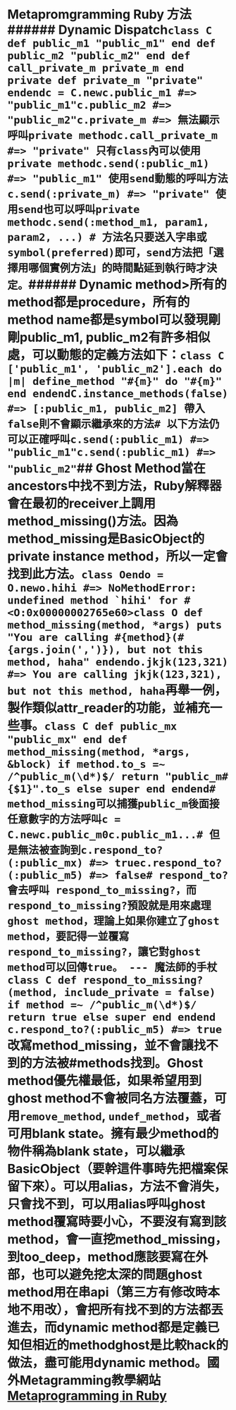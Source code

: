 # Metapromgramming Ruby 方法###### Dynamic Dispatch```class C def public_m1 "public_m1" end def public_m2 "public_m2" end def call_private_m private_m end private def private_m "private" endendc = C.newc.public_m1 #=> "public_m1"c.public_m2 #=> "public_m2"c.private_m #=> 無法顯示呼叫private methodc.call_private_m #=> "private" 只有class內可以使用private methodc.send(:public_m1) #=> "public_m1" 使用send動態的呼叫方法c.send(:private_m) #=> "private" 使用send也可以呼叫private methodc.send(:method_m1, param1, param2, ...) # 方法名只要送入字串或symbol(preferred)即可，send方法把「選擇用哪個實例方法」的時間點延到執行時才決定。```###### Dynamic method>所有的method都是procedure，所有的method name都是symbol可以發現剛剛public_m1, public_m2有許多相似處，可以動態的定義方法如下：```class C ['public_m1', 'public_m2'].each do |m| define_method "#{m}" do "#{m}" end endendC.instance_methods(false) #=> [:public_m1, public_m2] 帶入false則不會顯示繼承來的方法# 以下方法仍可以正確呼叫c.send(:public_m1) #=> "public_m1"c.send(:public_m1) #=> "public_m2"```## Ghost Method當在ancestors中找不到方法，Ruby解釋器會在最初的receiver上調用method_missing()方法。因為method_missing是BasicObject的private instance method，所以一定會找到此方法。```class Oendo = O.newo.hihi #=> NoMethodError: undefined method `hihi' for #<O:0x00000002765e60>class O def method_missing(method, *args) puts "You are calling #{method}(#{args.join(',')}), but not this method, haha" endendo.jkjk(123,321) #=> You are calling jkjk(123,321), but not this method, haha```再舉一例，製作類似attr_reader的功能，並補充一些事。```class C def public_mx "public_mx" end def method_missing(method, *args, &block) if method.to_s =~ /^public_m(\d*)$/ return "public_m#{$1}".to_s else super end endend# method_missing可以捕獲public_m後面接任意數字的方法呼叫c = C.newc.public_m0c.public_m1...# 但是無法被查詢到c.respond_to?(:public_mx) #=> truec.respond_to?(:public_m5) #=> false# respond_to? 會去呼叫 respond_to_missing?，而 respond_to_missing?預設就是用來處理ghost method，理論上如果你建立了ghost method，要記得一並覆寫 respond_to_missing?，讓它對ghost method可以回傳true。 --- 魔法師的手杖class C def respond_to_missing?(method, include_private = false) if method =~ /^public_m(\d*)$/ return true else super end endend c.respond_to?(:public_m5) #=> true```改寫method_missing，並不會讓找不到的方法被#methods找到。Ghost method優先權最低，如果希望用到ghost method不會被同名方法覆蓋，可用`remove_method`, `undef_method`，或者可用blank state。擁有最少method的物件稱為blank state，可以繼承BasicObject（要幹這件事時先把檔案保留下來）。可以用alias，方法不會消失，只會找不到，可以用alias呼叫ghost method覆寫時要小心，不要沒有寫到該method，會一直挖method_missing，到too_deep，method應該要寫在外部，也可以避免挖太深的問題ghost method用在串api（第三方有修改時本地不用改），會把所有找不到的方法都丟進去，而dynamic method都是定義已知但相近的methodghost是比較hack的做法，盡可能用dynamic method。國外Metagramming教學網站[Metaprogramming in Ruby](http://ruby-metaprogramming.rubylearning.com/)
